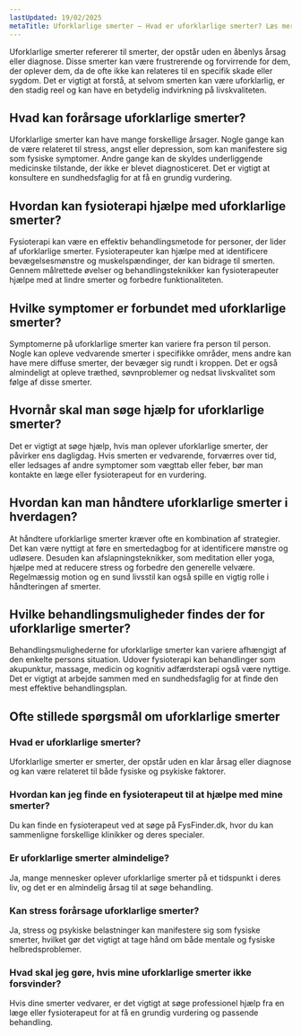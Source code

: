 ```yaml
---
lastUpdated: 19/02/2025
metaTitle: Uforklarlige smerter – Hvad er uforklarlige smerter? Læs mere
---
```


Uforklarlige smerter refererer til smerter, der opstår uden en åbenlys årsag eller diagnose. Disse smerter kan være frustrerende og forvirrende for dem, der oplever dem, da de ofte ikke kan relateres til en specifik skade eller sygdom. Det er vigtigt at forstå, at selvom smerten kan være uforklarlig, er den stadig reel og kan have en betydelig indvirkning på livskvaliteten.

## Hvad kan forårsage uforklarlige smerter?

Uforklarlige smerter kan have mange forskellige årsager. Nogle gange kan de være relateret til stress, angst eller depression, som kan manifestere sig som fysiske symptomer. Andre gange kan de skyldes underliggende medicinske tilstande, der ikke er blevet diagnosticeret. Det er vigtigt at konsultere en sundhedsfaglig for at få en grundig vurdering.

## Hvordan kan fysioterapi hjælpe med uforklarlige smerter?

Fysioterapi kan være en effektiv behandlingsmetode for personer, der lider af uforklarlige smerter. Fysioterapeuter kan hjælpe med at identificere bevægelsesmønstre og muskelspændinger, der kan bidrage til smerten. Gennem målrettede øvelser og behandlingsteknikker kan fysioterapeuter hjælpe med at lindre smerter og forbedre funktionaliteten.

## Hvilke symptomer er forbundet med uforklarlige smerter?

Symptomerne på uforklarlige smerter kan variere fra person til person. Nogle kan opleve vedvarende smerter i specifikke områder, mens andre kan have mere diffuse smerter, der bevæger sig rundt i kroppen. Det er også almindeligt at opleve træthed, søvnproblemer og nedsat livskvalitet som følge af disse smerter.

## Hvornår skal man søge hjælp for uforklarlige smerter?

Det er vigtigt at søge hjælp, hvis man oplever uforklarlige smerter, der påvirker ens dagligdag. Hvis smerten er vedvarende, forværres over tid, eller ledsages af andre symptomer som vægttab eller feber, bør man kontakte en læge eller fysioterapeut for en vurdering.

## Hvordan kan man håndtere uforklarlige smerter i hverdagen?

At håndtere uforklarlige smerter kræver ofte en kombination af strategier. Det kan være nyttigt at føre en smertedagbog for at identificere mønstre og udløsere. Desuden kan afslapningsteknikker, som meditation eller yoga, hjælpe med at reducere stress og forbedre den generelle velvære. Regelmæssig motion og en sund livsstil kan også spille en vigtig rolle i håndteringen af smerter.

## Hvilke behandlingsmuligheder findes der for uforklarlige smerter?

Behandlingsmulighederne for uforklarlige smerter kan variere afhængigt af den enkelte persons situation. Udover fysioterapi kan behandlinger som akupunktur, massage, medicin og kognitiv adfærdsterapi også være nyttige. Det er vigtigt at arbejde sammen med en sundhedsfaglig for at finde den mest effektive behandlingsplan.

## Ofte stillede spørgsmål om uforklarlige smerter

### Hvad er uforklarlige smerter?

Uforklarlige smerter er smerter, der opstår uden en klar årsag eller diagnose og kan være relateret til både fysiske og psykiske faktorer.

### Hvordan kan jeg finde en fysioterapeut til at hjælpe med mine smerter?

Du kan finde en fysioterapeut ved at søge på FysFinder.dk, hvor du kan sammenligne forskellige klinikker og deres specialer.

### Er uforklarlige smerter almindelige?

Ja, mange mennesker oplever uforklarlige smerter på et tidspunkt i deres liv, og det er en almindelig årsag til at søge behandling.

### Kan stress forårsage uforklarlige smerter?

Ja, stress og psykiske belastninger kan manifestere sig som fysiske smerter, hvilket gør det vigtigt at tage hånd om både mentale og fysiske helbredsproblemer.

### Hvad skal jeg gøre, hvis mine uforklarlige smerter ikke forsvinder?

Hvis dine smerter vedvarer, er det vigtigt at søge professionel hjælp fra en læge eller fysioterapeut for at få en grundig vurdering og passende behandling.
